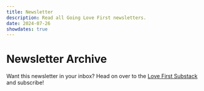 ```yaml
---
title: Newsletter
description: Read all Going Love First newsletters.
date: 2024-07-26
showdates: true
---
```


# Newsletter Archive

Want this newsletter in your inbox? Head on over to the [Love First Substack](https://lovefirst.substack.com/) and subscribe!